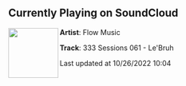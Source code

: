 ## Currently Playing on SoundCloud

[<img align="left" width="100" src="https://i1.sndcdn.com/artworks-mJ7nS8NjJ9ACbGJh-HINUyA-t500x500.jpg">](https://soundcloud.com/flowsessions/333-sessions-061-lebruh)

**Artist**: Flow Music 

**Track**: 333 Sessions 061 - Le'Bruh

Last updated at 10/26/2022 10:04
